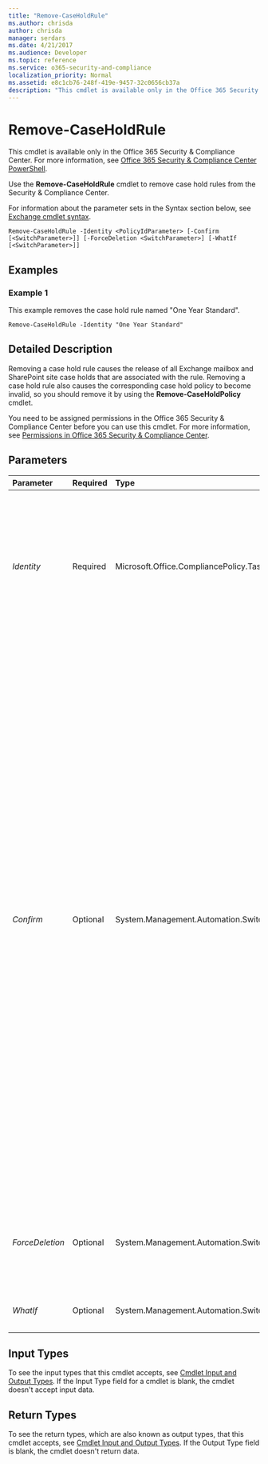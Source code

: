 ```yaml
---
title: "Remove-CaseHoldRule"
ms.author: chrisda
author: chrisda
manager: serdars
ms.date: 4/21/2017
ms.audience: Developer
ms.topic: reference
ms.service: o365-security-and-compliance
localization_priority: Normal
ms.assetid: e8c1cb76-248f-419e-9457-32c0656cb37a
description: "This cmdlet is available only in the Office 365 Security &amp; Compliance Center. For more information, see Office 365 Security &amp; Compliance Center PowerShell."
---
```


# Remove-CaseHoldRule

This cmdlet is available only in the Office 365 Security &amp; Compliance Center. For more information, see [Office 365 Security &amp; Compliance Center PowerShell](https://technet.microsoft.com/library/mt587091.aspx). 
  
Use the **Remove-CaseHoldRule** cmdlet to remove case hold rules from the Security &amp; Compliance Center.
  
For information about the parameter sets in the Syntax section below, see [Exchange cmdlet syntax](https://technet.microsoft.com/library/bb123552.aspx). 
  
```
Remove-CaseHoldRule -Identity <PolicyIdParameter> [-Confirm [<SwitchParameter>]] [-ForceDeletion <SwitchParameter>] [-WhatIf [<SwitchParameter>]]

```

## Examples
<a name="Examples"> </a>

### Example 1

This example removes the case hold rule named "One Year Standard".
  
```
Remove-CaseHoldRule -Identity "One Year Standard"
```

## Detailed Description
<a name="DetailedDescription"> </a>

Removing a case hold rule causes the release of all Exchange mailbox and SharePoint site case holds that are associated with the rule. Removing a case hold rule also causes the corresponding case hold policy to become invalid, so you should remove it by using the **Remove-CaseHoldPolicy** cmdlet.
  
You need to be assigned permissions in the Office 365 Security &amp; Compliance Center before you can use this cmdlet. For more information, see [Permissions in Office 365 Security &amp; Compliance Center](https://go.microsoft.com/fwlink/p/?LinkId=511920). 
  
## Parameters
<a name="DetailedDescription"> </a>

|**Parameter**|**Required**|**Type**|**Description**|
|:-----|:-----|:-----|:-----|
| _Identity_ <br/> |Required  <br/> |Microsoft.Office.CompliancePolicy.Tasks.PolicyIdParameter  <br/> | The _Identity_ parameter specifies the case hold rule to remove. You can use any value that uniquely identifies the rule. For example: <br/>  Name <br/>  Distinguished name (DN) <br/>  GUID <br/> |
| _Confirm_ <br/> |Optional  <br/> |System.Management.Automation.SwitchParameter  <br/> | The _Confirm_ switch specifies whether to show or hide the confirmation prompt. How this switch affects the cmdlet depends on if the cmdlet requires confirmation before proceeding. <br/>  Destructive cmdlets (for example, **Remove-\*** cmdlets) have a built-in pause that forces you to acknowledge the command before proceeding. For these cmdlets, you can skip the confirmation prompt by using this exact syntax: `-Confirm:$false`.  <br/>  Most other cmdlets (for example, **New-\*** and **Set-\*** cmdlets) don't have a built-in pause. For these cmdlets, specifying the _Confirm_ switch without a value introduces a pause that forces you acknowledge the command before proceeding. <br/> |
| _ForceDeletion_ <br/> |Optional  <br/> |System.Management.Automation.SwitchParameter  <br/> |The  _ForceDeletion_ switch forces the removal of the rule. You don't need to specify a value with this switch. <br/> |
| _WhatIf_ <br/> |Optional  <br/> |System.Management.Automation.SwitchParameter  <br/> |This parameter is reserved for internal Microsoft use.  <br/> |
   
## Input Types
<a name="InputTypes"> </a>

To see the input types that this cmdlet accepts, see [Cmdlet Input and Output Types](http://go.microsoft.com/fwlink/p/?linkId=616387). If the Input Type field for a cmdlet is blank, the cmdlet doesn't accept input data. 
  
## Return Types
<a name="ReturnTypes"> </a>

To see the return types, which are also known as output types, that this cmdlet accepts, see [Cmdlet Input and Output Types](http://go.microsoft.com/fwlink/p/?linkId=616387). If the Output Type field is blank, the cmdlet doesn't return data. 
  


